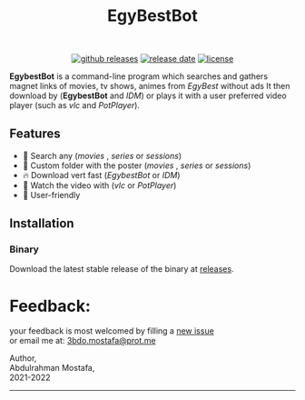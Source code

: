 <h1 align="center">EgyBestBot</h1><br>

<p align="center">
    <a href="https://github.com/abdulrahmanMostafa30/EgyBestBot/releases"><img alt="github releases" src="https://img.shields.io/github/v/release/abdulrahmanMostafa30/EgyBestBot"></a>
    <a href="https://github.com/abdulrahmanMostafa30/EgyBestBot/releases"><img alt="release date" src="https://img.shields.io/github/release-date/abdulrahmanMostafa30/EgyBestBot"></a>
    <a href="./LICENSE.txt"><img alt="license" src="https://img.shields.io/github/license/tnychn/torrodle.svg"></a>
</p>

 
**EgybestBot** is a command-line program which searches and gathers magnet links of movies, tv shows, animes from *EgyBest* without ads
It then download by (**EgybestBot** and *IDM*) or plays it with a user preferred video player (such as *vlc* and *PotPlayer*).


## Features
* 🔎 Search any (*movies* , *series* or *sessions*)
* 🚀 Custom folder with the poster (*movies* , *series* or *sessions*)
* 🔥 Download vert fast (*EgybestBot* or *IDM*)
* 🔰 Watch the video with (*vlc* or *PotPlayer*)
* 🚸 User-friendly

## Installation

### Binary

Download the latest stable release of the binary at [releases](https://github.com/abdulrahmanMostafa30/EgyBestBot/releases).


# Feedback:
your feedback is most welcomed by filling a [new issue](https://github.com/abdulrahmanMostafa30/EgyBestBot/issues/new) <br>
or email me at: 3bdo.mostafa@prot.me<br>

Author, <br>
Abdulrahman Mostafa, <br>
2021-2022

---

